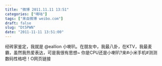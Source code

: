 ```yaml
---
title: "微博 2011.11.11 13:51"
categories: ["嘀咕"]
tags: ["来自微博 weibo.com"]
draft: false
slug: "Dt5PWN"
date: "2011-11-11 13:51:00"
---
```


<p>经砖家鉴定，我就是 @eallion 小喇叭。在朋友中，我最八卦，在KTV，我最麦霸，虽然我热爱表达，可是我很有思想~ 你是CPU还是小喇叭?来#小米手机#测测数码性格吧！O网页链接 ​​​​</p>

